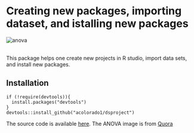 # Creating new packages, importing dataset, and istalling new packages

![anova](oneway.png)

<br>
This package helps one create new projects in R studio, import data sets, and install new packages.

## Installation

```
if (!require(devtools)){
  install.packages("devtools")
}
devtools::install_github("acolorado1/dsproject")
```

The source code is available [here](https://github.com/acolorado1/dsproject).
The ANOVA image is from [Quora](https://www.quora.com/How-are-ANOVA-methods-used-in-Data-Science)
